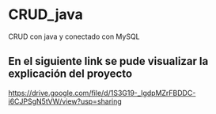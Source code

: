 # CRUD_java
CRUD con java y conectado con MySQL

## En el siguiente link se pude visualizar la explicación del proyecto
https://drive.google.com/file/d/1S3G19-_IgdpMZrFBDDC-i6CJPSgN5tVW/view?usp=sharing
